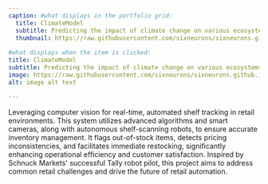 ```yaml
---
caption: #what displays in the portfolio grid:
  title: ClimateModel
  subtitle: Predicting the impact of climate change on various ecosystems
  thumbnail: https://raw.githubusercontent.com/sixneurons/sixneurons.github.io/master/assets/img/portfolio/st%20(1).jpg
  
#what displays when the item is clicked:
title: ClimateModel
subtitle: Predicting the impact of climate change on various ecosystems
image: https://raw.githubusercontent.com/sixneurons/sixneurons.github.io/master/assets/img/portfolio/st%20(1).jpg
alt: image alt text

---
```


Leveraging computer vision for real-time, automated shelf tracking in retail environments. This system utilizes advanced algorithms and smart cameras, along with autonomous shelf-scanning robots, to ensure accurate inventory management. It flags out-of-stock items, detects pricing inconsistencies, and facilitates immediate restocking, significantly enhancing operational efficiency and customer satisfaction. Inspired by Schnuck Markets' successful Tally robot pilot, this project aims to address common retail challenges and drive the future of retail automation.
